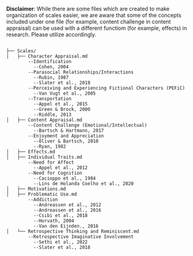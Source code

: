 **Disclaimer**: While there are some files which are created to make organization of scales easier, we are aware that some of the concepts included under one file (for example, content challenge in content appraisal) can be used with a different functiom (for example, effects) in research. Please utilize accordingly.

```

├── Scales/
│   ├── Character Appraisal.md
        --Identification
          --Cohen, 2004
        --Parasocial Relationships/Interactions
          --Rubin, 1987
          --Slater et al., 2018
        --Perceiving and Experiencing Fictional Characters (PEFiC)
          --Van Vugt et al., 2005
        --Transportation
          --Appel et al., 2015
          --Green & Brock, 2000
          --Riddle, 2013
│   ├── Content Appraisal.md
        --Content Challenge (Emotional/Intellectual)
          --Bartsch & Hartmann, 2017
        --Enjoyment and Appreciation
          --Oliver & Bartsch, 2010
          --Ryan, 1982
│   ├── Effects.md
│   ├── Individual Traits.md
        --Need for Affect
          --Appel et al., 2012
        --Need for Cognition
          --Cacioppo et al., 1984
          --Lins de Holanda Coelho et al., 2020
│   ├── Motivations.md
│   ├── Problematic Use.md
        --Addiction
          --Andreassen et al., 2012
          --Andreassen et al., 2016
          --Csibi et al., 2018
          --Horvath, 2004
          --Van den Eijnden., 2016
│   └── Retrospective Thinking and Reminiscent.md
        --Retrospective Imaginative Involvement
          --Sethi et al., 2022
          --Slater et al., 2018

```
